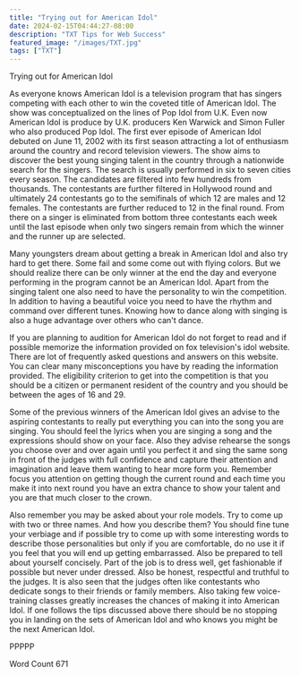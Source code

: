 ```yaml
---
title: "Trying out for American Idol"
date: 2024-02-15T04:44:27-08:00
description: "TXT Tips for Web Success"
featured_image: "/images/TXT.jpg"
tags: ["TXT"]
---
```


Trying out for American Idol

As everyone knows American Idol is a television program that has singers competing with each other to win the coveted title of American Idol. The show was conceptualized on the lines of Pop Idol from U.K. Even now American Idol is produce by U.K. producers Ken Warwick and Simon Fuller who also produced Pop Idol. The first ever episode of American Idol debuted on June 11, 2002 with its first season attracting a lot of enthusiasm around the country and record television viewers. The show aims to discover the best young singing talent in the country through a nationwide search for the singers. The search is usually performed in six to seven cities every season. The candidates are filtered into few hundreds from thousands. The contestants are further filtered in Hollywood round and ultimately 24 contestants go to the semifinals of which 12 are males and 12 females. The contestants are further reduced to 12 in the final round. From there on a singer is eliminated from bottom three contestants each week until the last episode when only two singers remain from which the winner and the runner up are selected.

Many youngsters dream about getting a break in American Idol and also try hard to get there. Some fail and some come out with flying colors. But we should realize there can be only winner at the end the day and everyone performing in the program cannot be an American Idol. Apart from the singing talent one also need to have the personality to win the competition. In addition to having a beautiful voice you need to have the rhythm and command over different tunes. Knowing how to dance along with singing is also a huge advantage over others who can't dance. 

If you are planning to audition for American Idol do not forget to read and if possible memorize the information provided on fox television's idol website. There are lot of frequently asked questions and answers on this website. You can clear many misconceptions you have by reading the information provided. The eligibility criterion to get into the competition is that you should be a citizen or permanent resident of the country and you should be between the ages of 16 and 29. 

Some of the previous winners of the American Idol gives an advise to the aspiring contestants to really put everything you can into the song you are singing. You should feel the lyrics when you are singing a song and the expressions should show on your face. Also they advise rehearse the songs you choose over and over again until you perfect it and sing the same song in front of the judges with full confidence and capture their attention and imagination and leave them wanting to hear more form you. Remember focus you attention on getting though the current round and each time you make it into next round you have an extra chance to show your talent and you are that much closer to the crown. 

Also remember you may be asked about your role models. Try to come up with two or three names. And how you describe them? You should fine tune your verbiage and if possible try to come up with some interesting words to describe those personalities but only if you are comfortable, do no use it if you feel that you will end up getting embarrassed. Also be prepared to tell about yourself concisely. Part of the job is to dress well, get fashionable if possible but never under dressed. Also be honest, respectful and truthful to the judges. It is also seen that the judges often like contestants who dedicate songs to their friends or family members. Also taking few voice-training classes greatly increases the chances of making it into American Idol. If one follows the tips discussed above there should be no stopping you in landing on the sets of American Idol and who knows you might be the next American Idol.

PPPPP

Word Count 671
 

 




